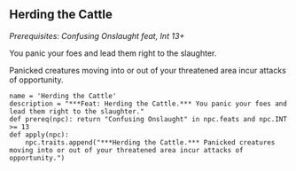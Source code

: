 ## Herding the Cattle
*Prerequisites: Confusing Onslaught feat, Int 13+*

You panic your foes and lead them right to the slaughter.

Panicked creatures moving into or out of your threatened area incur attacks of opportunity.

```
name = 'Herding the Cattle'
description = "***Feat: Herding the Cattle.*** You panic your foes and lead them right to the slaughter."
def prereq(npc): return "Confusing Onslaught" in npc.feats and npc.INT >= 13
def apply(npc):
    npc.traits.append("***Herding the Cattle.*** Panicked creatures moving into or out of your threatened area incur attacks of opportunity.")
```
